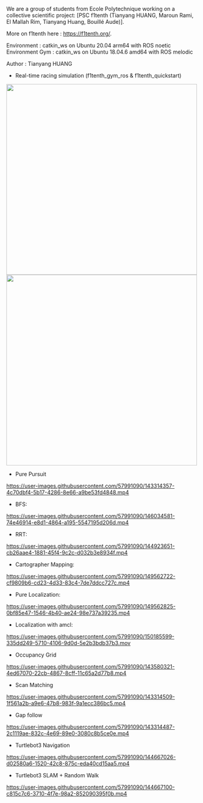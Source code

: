 
We are a group of students from Ecole Polytechnique working on a collective scientific project:
[PSC f1tenth (Tianyang HUANG, Maroun Rami, El Mallah Rim, Tianyang Huang, Bouillé Aude)]. 

More on f1tenth here : https://f1tenth.org/. 

Environment : catkin_ws on Ubuntu 20.04 arm64 with ROS noetic 
Environment Gym : catkin_ws on Ubuntu 18.04.6 amd64 with ROS melodic

Author : Tianyang HUANG

- Real-time racing simulation (f1tenth_gym_ros & f1tenth_quickstart)

<img src="https://user-images.githubusercontent.com/57991090/149190984-b1d64572-6465-4cac-bc3a-35b36e396169.png" width="500">
<img src="https://user-images.githubusercontent.com/57991090/149200842-425aea3b-7aa5-464a-864a-201b8ec8a60e.png" width="500">

- Pure Pursuit

https://user-images.githubusercontent.com/57991090/143314357-4c70dbf4-5b17-4286-8e66-a9be53fd4848.mp4

- BFS:

https://user-images.githubusercontent.com/57991090/146034581-74e46914-e8d1-4864-a195-5547195d206d.mp4


- RRT:

https://user-images.githubusercontent.com/57991090/144923651-cb26aae4-1881-45f4-9c2c-d032b3e8934f.mp4

- Cartographer Mapping: 
  
https://user-images.githubusercontent.com/57991090/149562722-cf9809b6-cd23-4d33-83c4-7de7ddcc727c.mp4

- Pure Localization: 

https://user-images.githubusercontent.com/57991090/149562825-0bf85e47-1546-4b40-ae24-98e737a39235.mp4

- Localization with amcl:

https://user-images.githubusercontent.com/57991090/150185599-335dd249-5710-4106-9d0d-5e2b3bdb37b3.mov

- Occupancy Grid

https://user-images.githubusercontent.com/57991090/143580321-4ed67070-22cb-4867-8cff-11c65a2d77b8.mp4

- Scan Matching

https://user-images.githubusercontent.com/57991090/143314509-1f561a2b-a9e6-47b8-983f-9a1ecc386bc5.mp4

- Gap follow

https://user-images.githubusercontent.com/57991090/143314487-2c1119ae-832c-4e69-89e0-3080c8b5ce0e.mp4


- Turtlebot3 Navigation

https://user-images.githubusercontent.com/57991090/144667026-d02580a6-1520-42c8-875c-eda40cd15aa5.mp4


- Turtlebot3 SLAM + Random Walk

https://user-images.githubusercontent.com/57991090/144667100-c815c7c6-3710-4f7e-98a2-852090395f0b.mp4



